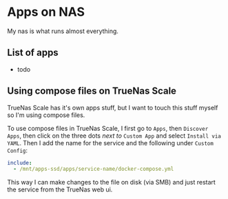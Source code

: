 # Apps on NAS

My nas is what runs almost everything.

## List of apps
- todo


## Using compose files on TrueNas Scale
TrueNas Scale has it's own apps stuff, but I want to touch this stuff myself so I'm using compose files.

To use compose files in TrueNas Scale, I first go to `Apps`, then `Discover Apps`, then click on the three dots *next to* `Custom App` and select `Install via YAML`.
Then I add the name for the service and the following under `Custom Config`:
```yml
include:
  - /mnt/apps-ssd/apps/service-name/docker-compose.yml
```
This way I can make changes to the file on disk (via SMB) and just restart the service from the TrueNas web ui.
